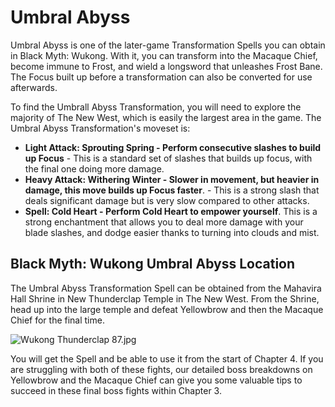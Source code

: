 # Umbral Abyss

Umbral Abyss is one of the later-game Transformation Spells you can obtain in Black Myth: Wukong. With it, you can transform into the Macaque Chief, become immune to Frost, and wield a longsword that unleashes Frost Bane. The Focus built up before a transformation can also be converted for use afterwards. 

To find the Umbrall Abyss Transformation, you will need to explore the majority of The New West, which is easily the largest area in the game. The Umbral Abyss Transformation's moveset is: 

  * **Light Attack: Sprouting Spring - Perform consecutive slashes to build up Focus** \- This is a standard set of slashes that builds up focus, with the final one doing more damage.
  * **Heavy Attack: Withering Winter - Slower in movement, but heavier in damage, this move builds up Focus faster**. - This is a strong slash that deals significant damage but is very slow compared to other attacks.
  * **Spell: Cold Heart - Perform Cold Heart to empower yourself**. This is a strong enchantment that allows you to deal more damage with your blade slashes, and dodge easier thanks to turning into clouds and mist. 

## Black Myth: Wukong Umbral Abyss Location

The Umbral Abyss Transformation Spell can be obtained from the Mahavira Hall Shrine in New Thunderclap Temple in The New West. From the Shrine, head up into the large temple and defeat Yellowbrow and then the Macaque Chief for the final time. 

![Wukong Thunderclap 87.jpg](https://oyster.ignimgs.com/mediawiki/apis.ign.com/black-myth-wukong/e/ed/Wukong_Thunderclap_87.jpg)

You will get the Spell and be able to use it from the start of Chapter 4. If you are struggling with both of these fights, our detailed boss breakdowns on Yellowbrow and the Macaque Chief can give you some valuable tips to succeed in these final boss fights within Chapter 3. 
